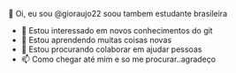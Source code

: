 👋 Oi, eu sou @gioraujo22 soou tambem estudante brasileira
- 👀 Estou interessado em novos conhecimentos do git
- 🌱 Estou aprendendo muitas coisas novas
- 💞️ Estou procurando colaborar em ajudar pessoas
- 📫 Como chegar até mim e so me procurar..agradeço
